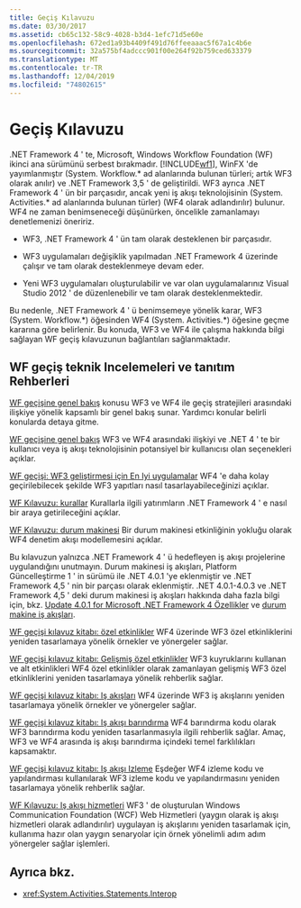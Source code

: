 ```yaml
---
title: Geçiş Kılavuzu
ms.date: 03/30/2017
ms.assetid: cb65c132-58c9-4028-b3d4-1efc71d5e60e
ms.openlocfilehash: 672ed1a93b4409f491d76ffeeaaac5f67a1c4b6e
ms.sourcegitcommit: 32a575bf4adccc901f00e264f92b759ced633379
ms.translationtype: MT
ms.contentlocale: tr-TR
ms.lasthandoff: 12/04/2019
ms.locfileid: "74802615"
---
```

# <a name="migration-guidance"></a>Geçiş Kılavuzu

.NET Framework 4 ' te, Microsoft, Windows Workflow Foundation (WF) ikinci ana sürümünü serbest bırakmadır. [!INCLUDE[wf1](../../../includes/wf1-md.md)], WinFX 'de yayımlanmıştır (System. Workflow.\* ad alanlarında bulunan türleri; artık WF3 olarak anılır) ve .NET Framework 3,5 ' de geliştirildi. WF3 ayrıca .NET Framework 4 ' ün bir parçasıdır, ancak yeni iş akışı teknolojisinin (System. Activities.\* ad alanlarında bulunan türler) (WF4 olarak adlandırılır) bulunur. WF4 ne zaman benimseneceği düşünürken, öncelikle zamanlamayı denetlemenizi öneririz.  
  
- WF3, .NET Framework 4 ' ün tam olarak desteklenen bir parçasıdır.  
  
- WF3 uygulamaları değişiklik yapılmadan .NET Framework 4 üzerinde çalışır ve tam olarak desteklenmeye devam eder.  
  
- Yeni WF3 uygulamaları oluşturulabilir ve var olan uygulamalarınız Visual Studio 2012 ' de düzenlenebilir ve tam olarak desteklenmektedir.  
  
 Bu nedenle, .NET Framework 4 ' ü benimsemeye yönelik karar, WF3 (System. Workflow.\*) öğesinden WF4 (System. Activities.\*) öğesine geçme kararına göre belirlenir. Bu konuda, WF3 ve WF4 ile çalışma hakkında bilgi sağlayan WF geçiş kılavuzunun bağlantıları sağlanmaktadır.  
  
## <a name="wf-migration-whitepapers-and-cookbooks"></a>WF geçiş teknik Incelemeleri ve tanıtım Rehberleri  
 [WF geçişine genel bakış](https://docs.microsoft.com/previous-versions/appfabric/ff383417(v=azure.10)) konusu WF3 ve WF4 ile geçiş stratejileri arasındaki ilişkiye yönelik kapsamlı bir genel bakış sunar. Yardımcı konular belirli konularda detaya gitme.  
  
 [WF geçişine genel bakış](https://docs.microsoft.com/previous-versions/appfabric/ff383417(v=azure.10))  
 WF3 ve WF4 arasındaki ilişkiyi ve .NET 4 ' te bir kullanıcı veya iş akışı teknolojisinin potansiyel bir kullanıcısı olan seçenekleri açıklar.  
  
 [WF geçişi: WF3 geliştirmesi için En Iyi uygulamalar](https://docs.microsoft.com/previous-versions/appfabric/ff383417(v=azure.10))  
 WF4 'e daha kolay geçirilebilecek şekilde WF3 yapıtları nasıl tasarlayabileceğinizi açıklar.  
  
 [WF Kılavuzu: kurallar](https://docs.microsoft.com/previous-versions/appfabric/ff383417(v=azure.10))  
 Kurallarla ilgili yatırımların .NET Framework 4 ' e nasıl bir araya getirileceğini açıklar.  
  
 [WF Kılavuzu: durum makinesi](https://docs.microsoft.com/previous-versions/appfabric/ff383417(v=azure.10))  
 Bir durum makinesi etkinliğinin yokluğu olarak WF4 denetim akışı modellemesini açıklar.  
  
 Bu kılavuzun yalnızca .NET Framework 4 ' ü hedefleyen iş akışı projelerine uygulandığını unutmayın. Durum makinesi iş akışları, Platform Güncelleştirme 1 ' in sürümü ile .NET 4.0.1 'ye eklenmiştir ve .NET Framework 4,5 ' nin bir parçası olarak eklenmiştir. .NET 4.0.1-4.0.3 ve .NET Framework 4,5 ' deki durum makinesi iş akışları hakkında daha fazla bilgi için, bkz. [Update 4.0.1 for Microsoft .NET Framework 4 Özellikler](https://docs.microsoft.com/previous-versions/dotnet/netframework-4.0/hh290669(v=vs.100)) ve [durum makine iş akışları](state-machine-workflows.md).  
  
 [WF geçişi kılavuz kitabı: özel etkinlikler](https://docs.microsoft.com/previous-versions/appfabric/ff383417(v=azure.10))  
 WF4 üzerinde WF3 özel etkinliklerini yeniden tasarlamaya yönelik örnekler ve yönergeler sağlar.  
  
 [WF geçişi kılavuz kitabı: Gelişmiş özel etkinlikler](https://docs.microsoft.com/previous-versions/appfabric/ff383417(v=azure.10))  
 WF3 kuyruklarını kullanan ve alt etkinlikleri WF4 özel etkinlikler olarak zamanlayan gelişmiş WF3 özel etkinliklerini yeniden tasarlamaya yönelik rehberlik sağlar.  
  
 [WF geçişi kılavuz kitabı: Iş akışları](https://docs.microsoft.com/previous-versions/appfabric/ff383417(v=azure.10))  
 WF4 üzerinde WF3 iş akışlarını yeniden tasarlamaya yönelik örnekler ve yönergeler sağlar.  
  
 [WF geçişi kılavuz kitabı: Iş akışı barındırma](https://docs.microsoft.com/previous-versions/appfabric/ff383417(v=azure.10))  
 WF4 barındırma kodu olarak WF3 barındırma kodu yeniden tasarlanmasıyla ilgili rehberlik sağlar. Amaç, WF3 ve WF4 arasında iş akışı barındırma içindeki temel farklılıkları kapsamaktır.  
  
 [WF geçişi kılavuz kitabı: Iş akışı Izleme](https://docs.microsoft.com/previous-versions/appfabric/ff383417(v=azure.10))  
 Eşdeğer WF4 izleme kodu ve yapılandırması kullanılarak WF3 izleme kodu ve yapılandırmasını yeniden tasarlamaya yönelik rehberlik sağlar.  
  
 [WF Kılavuzu: Iş akışı hizmetleri](https://docs.microsoft.com/previous-versions/appfabric/ff383417(v=azure.10))  
 WF3 ' de oluşturulan Windows Communication Foundation (WCF) Web Hizmetleri (yaygın olarak iş akışı hizmetleri olarak adlandırılır) uygulayan iş akışlarını yeniden tasarlamak için, kullanıma hazır olan yaygın senaryolar için örnek yönelimli adım adım yönergeler sağlar işlemleri.  
  
## <a name="see-also"></a>Ayrıca bkz.

- <xref:System.Activities.Statements.Interop>
